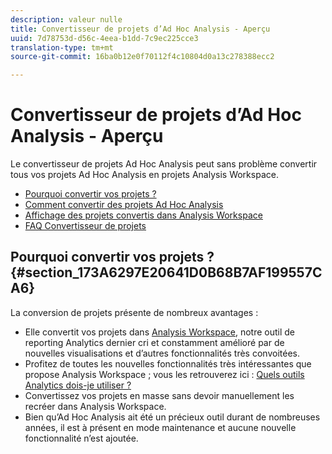 ```yaml
---
description: valeur nulle
title: Convertisseur de projets d’Ad Hoc Analysis - Aperçu
uuid: 7d78753d-d56c-4eea-b1dd-7c9ec225cce3
translation-type: tm+mt
source-git-commit: 16ba0b12e0f70112f4c10804d0a13c278388ecc2

---
```



# Convertisseur de projets d’Ad Hoc Analysis - Aperçu

Le convertisseur de projets Ad Hoc Analysis peut sans problème convertir tous vos projets Ad Hoc Analysis en projets Analysis Workspace.

* [Pourquoi convertir vos projets ?](/help/analyze/ad-hoc-analysis/c-aha-project-converter/aha2aw-overview.md#section_173A6297E20641D0B68B7AF199557CA6)
* [Comment convertir des projets Ad Hoc Analysis](/help/analyze/ad-hoc-analysis/c-aha-project-converter/aha2aw-workflow.md#topic_5A55F73488704C5D8E42CDD04B5984DE)
* [Affichage des projets convertis dans Analysis Workspace](/help/analyze/ad-hoc-analysis/c-aha-project-converter/view-projects-workspace.md)
* [FAQ Convertisseur de projets](/help/analyze/ad-hoc-analysis/c-aha-project-converter/aha2aw-converter-faq.md#topic_8231595303AD403E9322645A63632D57)

## Pourquoi convertir vos projets ? {#section_173A6297E20641D0B68B7AF199557CA6}

La conversion de projets présente de nombreux avantages :

* Elle convertit vos projets dans [Analysis Workspace](https://marketing.adobe.com/resources/help/fr_FR/analytics/analysis-workspace/), notre outil de reporting Analytics dernier cri et constamment amélioré par de nouvelles visualisations et d’autres fonctionnalités très convoitées.
* Profitez de toutes les nouvelles fonctionnalités très intéressantes que propose Analysis Workspace ; vous les retrouverez ici : [Quels outils Analytics dois-je utiliser ?](https://marketing.adobe.com/resources/help/fr_FR/reference/which_analytics_tool.html)
* Convertissez vos projets en masse sans devoir manuellement les recréer dans Analysis Workspace.
* Bien qu’Ad Hoc Analysis ait été un précieux outil durant de nombreuses années, il est à présent en mode maintenance et aucune nouvelle fonctionnalité n’est ajoutée.

